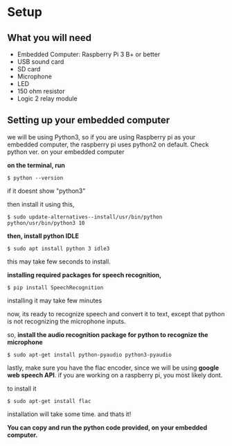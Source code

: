 # Setup
## What you will need
* Embedded Computer: Raspberry Pi 3 B+ or better
* USB sound card
* SD card
* Microphone
* LED
* 150 ohm resistor
* Logic 2 relay module

## Setting up your embedded computer
we will be using Python3, so if you are using Raspberry pi as your embedded computer, the raspberry pi uses python2 on default.
Check python ver. on your embedded computer

**on the terminal, run**  
``` 
$ python --version 
```

if it doesnt show "python3"

then install it using this,
```
$ sudo update-alternatives--install/usr/bin/python python/usr/bin/python3 10
```


**then, install python IDLE**
```
$ sudo apt install python 3 idle3
```
this may take few seconds to install.



**installing required packages for speech recognition,**
```
$ pip install SpeechRecognition
```
installing it may take few minutes

now, its ready to recognize speech and convert it to text, except that python is not recognizing the microphone inputs.

so,
**install the audio recognition package for python to recognize the microphone**
```
$ sudo apt-get install python-pyaudio python3-pyaudio
```

lastly, make sure you have the flac encoder, since we will be using **google web speech API**.
if you are working on a raspberry pi, you most likely dont.

to install it
```
$ sudo apt-get install flac
```
installation will take some time.
and thats it!

**You can copy and run the python code provided, on your embedded computer.**

